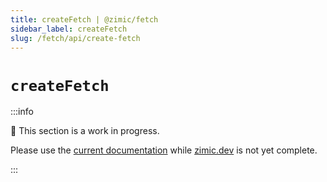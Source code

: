 ```yaml
---
title: createFetch | @zimic/fetch
sidebar_label: createFetch
slug: /fetch/api/create-fetch
---
```


# `createFetch`

:::info

🚧 This section is a work in progress.

Please use the [current documentation](https://github.com/zimicjs/zimic/wiki) while [zimic.dev](/) is not yet complete.

:::
